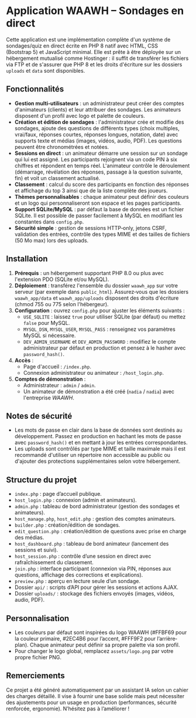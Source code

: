 # Application WAAWH – Sondages en direct

Cette application est une implémentation complète d'un système de sondages/quiz en direct écrite en PHP 8 natif avec HTML, CSS (Bootstrap 5) et JavaScript minimal. Elle est prête à être déployée sur un hébergement mutualisé comme Hostinger : il suffit de transférer les fichiers via FTP et de s'assurer que PHP 8 et les droits d'écriture sur les dossiers `uploads` et `data` sont disponibles.

## Fonctionnalités

- **Gestion multi‐utilisateurs** : un administrateur peut créer des comptes d'animateurs (clients) et leur attribuer des sondages. Les animateurs disposent d'un profil avec logo et palette de couleurs.
- **Création et édition de sondages** : l'administrateur crée et modifie des sondages, ajoute des questions de différents types (choix multiples, vrai/faux, réponses courtes, réponses longues, notation, date) avec supports texte et médias (images, vidéos, audio, PDF). Les questions peuvent être chronométrées et notées.
- **Sessions en direct** : un animateur démarre une session sur un sondage qui lui est assigné. Les participants rejoignent via un code PIN à six chiffres et répondent en temps réel. L'animateur contrôle le déroulement (démarrage, révélation des réponses, passage à la question suivante, fin) et voit un classement actualisé.
- **Classement** : calcul du score des participants en fonction des réponses et affichage du top 3 ainsi que de la liste complète des joueurs.
- **Thèmes personnalisables** : chaque animateur peut définir des couleurs et un logo qui personnaliseront son espace et les pages participants.
- **Support SQLite/MySQL** : par défaut la base de données est un fichier SQLite. Il est possible de passer facilement à MySQL en modifiant les constantes dans `config.php`.
- **Sécurité simple** : gestion de sessions HTTP‐only, jetons CSRF, validation des entrées, contrôle des types MIME et des tailles de fichiers (50 Mo max) lors des uploads.

## Installation

1. **Prérequis** : un hébergement supportant PHP 8.0 ou plus avec l'extension PDO (SQLite et/ou MySQL).
2. **Déploiement** : transférez l'ensemble du dossier `waawh_app` sur votre serveur (par exemple dans `public_html`). Assurez‐vous que les dossiers `waawh_app/data` et `waawh_app/uploads` disposent des droits d'écriture (chmod 755 ou 775 selon l'hébergeur).
3. **Configuration** : ouvrez `config.php` pour ajuster les éléments suivants :
   - `USE_SQLITE` : laissez `true` pour utiliser SQLite (par défaut) ou mettez `false` pour MySQL.
   - `MYSQL_DSN`, `MYSQL_USER`, `MYSQL_PASS` : renseignez vos paramètres MySQL si nécessaire.
   - `DEV_ADMIN_USERNAME` et `DEV_ADMIN_PASSWORD` : modifiez le compte administrateur par défaut en production et pensez à le hasher avec `password_hash()`.
4. **Accès** :
   - Page d'accueil : `/index.php`.
   - Connexion administrateur ou animateur : `/host_login.php`.
5. **Comptes de démonstration** :
   - Administrateur : `admin` / `admin`.
   - Un animateur de démonstration a été créé (`nadia` / `nadia`) avec l'entreprise *WAAWH*.

## Notes de sécurité

- Les mots de passe en clair dans la base de données sont destinés au développement. Passez en production en hachant les mots de passe avec `password_hash()` et en mettant à jour les entrées correspondantes.
- Les uploads sont contrôlés par type MIME et taille maximale mais il est recommandé d'utiliser un répertoire non accessible au public ou d'ajouter des protections supplémentaires selon votre hébergement.

## Structure du projet

- `index.php` : page d’accueil publique.
- `host_login.php` : connexion (admin et animateurs).
- `admin.php` : tableau de bord administrateur (gestion des sondages et animateurs).
- `host_manage.php`, `host_edit.php` : gestion des comptes animateurs.
- `builder.php` : création/édition de sondages.
- `edit_question.php` : création/édition de questions avec prise en charge des médias.
- `host_dashboard.php` : tableau de bord animateur (lancement des sessions et suivi).
- `host_session.php` : contrôle d’une session en direct avec rafraîchissement du classement.
- `join.php` : interface participant (connexion via PIN, réponses aux questions, affichage des corrections et explications).
- `preview.php` : aperçu en lecture seule d’un sondage.
- Dossier `api/` : scripts d’API pour gérer les sessions et actions AJAX.
- Dossier `uploads/` : stockage des fichiers envoyés (images, vidéos, audio, PDF).

## Personnalisation

- Les couleurs par défaut sont inspirées du logo WAAWH (#FFBF69 pour la couleur primaire, #2EC4B6 pour l’accent, #FFF9F2 pour l’arrière‐plan). Chaque animateur peut définir sa propre palette via son profil.
- Pour changer le logo global, remplacez `assets/logo.png` par votre propre fichier PNG.

## Remerciements

Ce projet a été généré automatiquement par un assistant IA selon un cahier des charges détaillé. Il vise à fournir une base solide mais peut nécessiter des ajustements pour un usage en production (performances, sécurité renforcée, ergonomie). N’hésitez pas à l’améliorer !